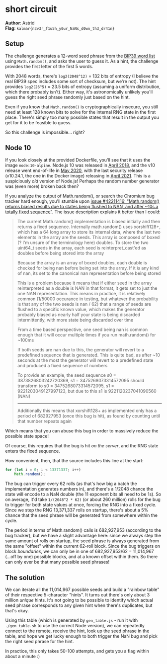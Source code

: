 # short circuit

**Author**: Astrid  
**Flag**: `kalmar{n3v3r_f1u5h_y0ur_NaNs_d0wn_th3_dr41n}`  

## Setup
The challenge generates a 12-word seed phrase from the [BIP39 word list](https://github.com/bitcoin/bips/blob/master/bip-0039/english.txt) using `Math.random()`, and asks the user to guess it. As a hint, the challenge provides the first letter of the first 5 words.

With 2048 words, there's `log2(2048^12)` = 132 bits of entropy (I believe the real BIP39 spec includes some sort of checksum, but we're not). The hint provides `log2(26^5)` ≈ 23.5 bits of entropy (assuming a uniform distribution, which there probably isn't). Either way, it's astronomically unlikely you'll guess the right seed phrase randomly just based on the hint.

Even if you know that `Math.random()` is cryptographically insecure, you still need at least 128 known bits to solve for the internal RNG state in the first place. There's simply too many possible states that result in the output you get for it to be feasible to guess.

So this challenge is impossible... right?

## Node 10
If you look closely at the provided Dockerfile, you'll see that it uses the image `node:10-alpine`. Node.js 10 was released in [April 2018](https://nodejs.org/en/blog/release/v10.0.0), and the v10 release went end-of-life in [May 2020](https://endoflife.date/nodejs), with the last security release (v10.24.1, the one in the Docker image) releasing in [April 2021](https://nodejs.org/en/blog/release/v10.24.1). This is a suspiciously *old* version of Node.js! Perhaps the random number generator was (even more) broken back then?

If you analyze the output of Math.random(), or search the Chromium bug tracker hard enough, you'll stumble upon [issue #42211416: "Math.random() returns biased results due to states being flushed to NAN, and after ~10s a totally fixed sequence"](https://issues.chromium.org/issues/42211416). The issue description explains it better than I could:

> The current Math.random() implementation is biased initially and then returns a fixed sequence. Internally math.random() uses xorshift128+, which has a 64 long array to store its internal data, where the last two elements in the array are the seeds. This array is composed of boxed (? I'm unsure of the terminology here) doubles. To store the two uint64_t seeds in the array, each seed is reinterpret_cast'ed as doubles before being stored into the array
> 
> Because the array is an array of boxed doubles, each double is checked for being nan before being set into the array. If it *is* any kind of nan, its set to the canonical nan representation before being stored
> 
> This is a problem because it means that if either seed in the array reinterpreted as a double is NAN in that format, it gets set to just the one NAN representation. This means in practice, it is relatively common (1/50000 occurance in testing, but whatever the probability is that any of the two seeds is nan / 62) that a range of seeds are flushed to a specific known value, which makes the generator probably biased as nearly half your state is being discarded intermittently, with more state being discarded over time
> 
> From a time based perspective, one seed being nan is common enough that it will occur multiple times if you run math.random() for ~100ms
> 
> If both seeds are nan due to this, the generator will revert to a predefined sequence that is generated. This is quite bad, as after ~10 seconds at the most the generator will revert to a predefined state and produced a fixed sequence of numbers
> 
> To provide an example, the seed sequence s0 = 3873826803242720369, s1 = 3475268073314572095 should transform to s0 = 3475268073314572095, s1 = 9221203049127997123, but due to this s1 is 9221120237041090560 (NAN)
>
> ---
>
> Additionally this means that xorshift128+ as implemented only has a period of 682927953 (once this bug is hit), as found by counting until that number repeats again

Which means that you can abuse this bug in order to massively reduce the possible state space!

Of course, this requires that the bug is hit *on the server*, and the RNG state enters the fixed sequence.

How convenient, then, that the source includes this line at the start:

```js
for (let i = 0; i < 13371337; i++)
    Math.random();
```

The bug can trigger every 62 rolls (as that's how big a batch the implementation generates numbers in), and there's a 1/2048 chance the state will encode to a NaN double (the 11 exponent bits all need to be 1s). So on average, it'd take `1/(2048^2 * 62)` (or about 260 million) rolls for the bug to trigger for both state values at once, forcing the RNG into a fixed cycle. Since we step the RNG 13,371,337 rolls on startup, there's about a 5% chance that the seed phrase will be generated from somewhere within the cycle.

The period in terms of Math.random() calls is 682,927,953 (according to the bug tracker), but we have a slight advantage here: since we always step the same amount of rolls on startup, the seed phrase is always generated from the same "offset" within the current 62-roll block. Since the bug triggers on block *boundaries*, we can only be in one of 682,927,953/62 = 11,014,967 (...off by one) possible blocks, and at a known offset within them. So there can only ever be that many possible seed phrases!

## The solution
We can iterate all the 11,014,967 possible seeds and build a "rainbow table" of their respective 5-character "hints". It turns out there's only about 3 million *unique* hints. It's not going to be possible to identify which actual seed phrase corresponds to any given hint when there's duplicates, but that's okay.

Using this table (which is generated by `gen_table.js` - run it with `./gen_table.sh` to use the correct Node version), we can repeatedly connect to the remote, receive the hint, look up the seed phrase in the table, and hope we get lucky enough to both trigger the NaN bug and pick the right seed phrase for the hint.

In practice, this only takes 50-100 attempts, and gets you a flag within about a minute :)
